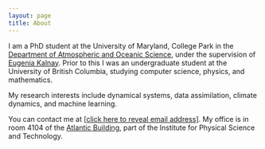 ```yaml
---
layout: page
title: About
---
```


I am a PhD student at the University of Maryland, College Park in the <a href="https://www.atmos.umd.edu/">Department of Atmospheric and Oceanic Science</a>, under the supervision of <a href="http://www.atmos.umd.edu/~ekalnay/">Eugenia Kalnay</a>. Prior to this I was an undergraduate student at the University of British Columbia, studying computer science, physics, and mathematics.

My research interests include dynamical systems, data assimilation, climate dynamics, and machine learning.

You can contact me at <a href="http://www.google.com/recaptcha/mailhide/d?k=01wdI1TNx7y_plT6RZB8pIUQ==&amp;c=y9h2L02zCq1HdVKmomXkV0gP-htk0BBh-9Y4Egw4eo8=" onclick="window.open('http://www.google.com/recaptcha/mailhide/d?k\x3d01wdI1TNx7y_plT6RZB8pIUQ\x3d\x3d\x26c\x3dy9h2L02zCq1HdVKmomXkV0gP-htk0BBh-9Y4Egw4eo8\x3d', '', 'toolbar=0,scrollbars=0,location=0,statusbar=0,menubar=0,resizable=0,width=500,height=300'); return false;" title="Reveal this e-mail address">[click here to reveal email address]</a>. My office is in room 4104 of the <a href="https://www.google.com/maps/place/Atlantic+Building/@38.9910024,-76.9447471,17z/data=!3m1!4b1!4m5!3m4!1s0x89b7c6988b6256cf:0x3c2cb8d40a8d59c8!8m2!3d38.9909983!4d-76.9425531">Atlantic Building</a>, part of the Institute for Physical Science and Technology.
